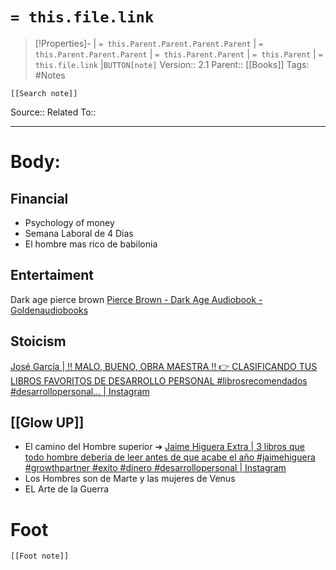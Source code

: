 # `= this.file.link`
>[!Properties]- | `= this.Parent.Parent.Parent.Parent` |  `= this.Parent.Parent.Parent` | `= this.Parent.Parent` | `= this.Parent` | `= this.file.link` |`BUTTON[note]` 
>Version:: 2.1
>Parent:: [[Books]]
>Tags: #Notes
```meta-bind-embed
[[Search note]]
```
Source::
Related To::
***
# Body:
## Financial
- Psychology of money 
- Semana Laboral de 4 Dias
- El hombre mas rico de babilonia

## Entertaiment
Dark age pierce brown
[Pierce Brown - Dark Age Audiobook - Goldenaudiobooks](https://goldenaudiobook.net/pierce-brown-dark-age-audiobook-red-rising-book-5/)

## Stoicism 
[José García \| ‼️ MALO, BUENO, OBRA MAESTRA ‼️ 👉 CLASIFICANDO TUS LIBROS FAVORITOS DE DESARROLLO PERSONAL #librosrecomendados #desarrollopersonal... \| Instagram](https://www.instagram.com/reel/DEAkJ7gNQSp/)

## [[Glow UP]]
- El camino del Hombre superior  ➔ [Jaime Higuera Extra \| 3 libros que todo hombre deberia de leer antes de que acabe el año #jaimehiguera #growthpartner #exito #dinero #desarrollopersonal \| Instagram](https://www.instagram.com/reel/DEYEvbYMOjj/)
- Los Hombres son de Marte y las mujeres de Venus 
- EL Arte de la Guerra


# Foot
```meta-bind-embed
[[Foot note]]
``` 